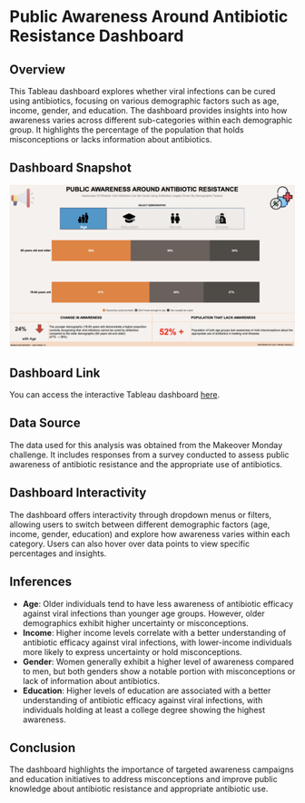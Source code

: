 # Public Awareness Around Antibiotic Resistance Dashboard

## Overview

This Tableau dashboard explores whether viral infections can be cured using antibiotics, focusing on various demographic factors such as age, income, gender, and education. The dashboard provides insights into how awareness varies across different sub-categories within each demographic group. It highlights the percentage of the population that holds misconceptions or lacks information about antibiotics.

## Dashboard Snapshot

![Dashboard Snapshot](Snapshot.png)

## Dashboard Link

You can access the interactive Tableau dashboard [here]([link_to_dashboard](https://public.tableau.com/views/PublicAwarenessaroundAntibioticResistanceMOM2024Week14/VaccinationAwareness?:language=en-US&publish=yes&:sid=&:display_count=n&:origin=viz_share_link)).

## Data Source

The data used for this analysis was obtained from the Makeover Monday challenge. It includes responses from a survey conducted to assess public awareness of antibiotic resistance and the appropriate use of antibiotics.

## Dashboard Interactivity

The dashboard offers interactivity through dropdown menus or filters, allowing users to switch between different demographic factors (age, income, gender, education) and explore how awareness varies within each category. Users can also hover over data points to view specific percentages and insights.

## Inferences

- **Age**: Older individuals tend to have less awareness of antibiotic efficacy against viral infections than younger age groups. However, older demographics exhibit higher uncertainty or misconceptions.
- **Income**: Higher income levels correlate with a better understanding of antibiotic efficacy against viral infections, with lower-income individuals more likely to express uncertainty or hold misconceptions.
- **Gender**: Women generally exhibit a higher level of awareness compared to men, but both genders show a notable portion with misconceptions or lack of information about antibiotics.
- **Education**: Higher levels of education are associated with a better understanding of antibiotic efficacy against viral infections, with individuals holding at least a college degree showing the highest awareness.

## Conclusion

The dashboard highlights the importance of targeted awareness campaigns and education initiatives to address misconceptions and improve public knowledge about antibiotic resistance and appropriate antibiotic use.

